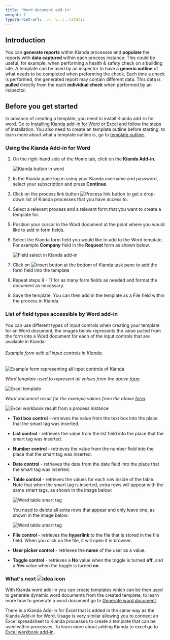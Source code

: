 ```yaml
---
title: "Word document add-in"
weight: 1
typora-root-url: ..\..\..\..\static
---
```


## Introduction

You can **generate reports** within Kianda processes and **populate** the reports with **data captured** within each process instance. This could be useful, for example, when performing a health & safety check on a building site. A template can be used by an inspector to have a **generic outline** of what needs to be completed when preforming the check. Each time a check is performed, the generated report may contain different data. This data is **pulled** directly from the each **individual check** when performed by an inspector.

## Before you get started

In advance of creating a template, you need to install Kianda add-in for word. Go to [Installing Kianda add-in for Word or Excel](/platform/document-generation/#installing-kianda-add-in-to-word-or-excel) and follow the steps of installation. You also need to create an template outline before starting, to learn more about what a template outline is, go to [template outline](/platform/document-generation/#heading).

### Using the Kianda Add-in for Word

1. On the right-hand side of the Home tab, click on the **Kianda Add-in**.

   ![Kianda button in word](/images/word-kianda-add-in-button.jpg)

2. In the Kianda pane log in using your Kianda username and password, select your subscription and press **Continue**.

3. Click on the process link button ![Process link button](https://academy.kianda.com/wp-content/uploads/2022/02/process-link-button.gif) to get a drop-down list of Kianda processes that you have access to.

4. Select a relevant process and a relevant form that you want to create a template for.

5. Position your cursor in the Word document at the point where you would like to add in form fields.

6. Select the Kianda form field you would like to add to the Word template. For example **Company** field in the **Request** form as shown below.

   ![Field select in Kianda add-in](/images/word-kianda-field-select.jpg)

7. Click on ![insert button](/images/insert-kianda-add-in.jpg) at the bottom of Kianda task pane to add the form field into the template

8. Repeat steps 9 - 11 for as many form fields as needed and format the document as necessary.

9. Save the template. You can then add in the template as a File field within the process in Kianda.

### List of field types accessible by Word add-in

You can use different types of input controls when creating your template for an Word document, the images below represents the value pulled from the form into a Word document for each of the input controls that are available in Kianda:

###### *Example form with all input controls in Kianda.* 

![Example form representing all input controls of Kianda](/images/excel-add-in-inputs.jpg)

*Word template used to represent all values from the above [form](/platform/document-generation/word-document-add-in/#example-form-with-all-input-controls-in-kianda).*

![Excel template](/images/word-add-in-template.jpg)

*Word document result for the example values from the above [form](/platform/document-generation/word-document-add-in/#example-form-with-all-input-controls-in-kianda).*

![Excel workbook result from a process instance](/images/word-add-in-result.jpg)

- **Text box control** - retrieves the value from the text box into the place that the smart tag was inserted.

- **List control** - retrieves the value from the list field into the place that the smart tag was inserted.

- **Number control** - retrieves the value from the number field into the place that the smart tag was inserted.

- **Date control** - retrieves the date from the date field into the place that the smart tag was inserted.

- **Table control** - retrieves the values for each row inside of the table. Note that when the smart tag is inserted, extra rows will appear with the same smart tags, as shown in the image below:

  ![Word table smart tag](/images/word-add-in-table.jpg)

  You need to delete all extra rows that appear and only leave one, as shown in the image below:

  ![Word table smart tag](/images/word-add-in-table2.jpg)

- **File control** - retrieves the **hyperlink** to the file that is stored in the file field. When you click on the file, it will open it in browser.

- **User picker control** - retrieves the **name** of the user as a value.

- **Toggle control** - retrieves a **No** value when the toggle is turned **off**, and a **Yes** value when the toggle is turned **on**.

### What's next ![Idea icon](/images/18.png) 

With Kianda word add-in you can create templates which can be then used to generate dynamic word documents from the created template, to learn more how to generate a word document go to [Generate word document](/platform/rules/files/generate-word-document/).

There is a Kianda Add-in for Excel that is added in the same way as the Kianda Add-in for Word. Usage is very similar allowing you to connect an Excel spreadsheet to Kianda processes to create a template that can be used within processes. To learn more about adding Kianda to excel go to [Excel workbook add-in](/platform/document-generation/excel-workbook-add-in/).

